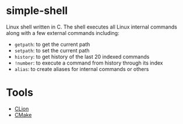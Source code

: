 # simple-shell

Linux shell written in C. The shell executes all Linux internal commands along with a few external commands including:

* `getpath`: to get the current path
* `setpath`: to set the current path
* `history`: to get history of the last 20 indexed commands
* `!number`: to execute a command from history through its index
* `alias`: to create aliases for internal commands or others

# Tools

- [CLion](https://www.jetbrains.com/clion/)
- [CMake](https://cmake.org/)
